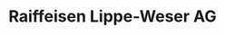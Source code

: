 ---
title: "Raiffeisen Lippe-Weser AG"
url: /hoexter/raiffeisen-lippe-weser-ag/
shop: Landwirtschaftlich
---